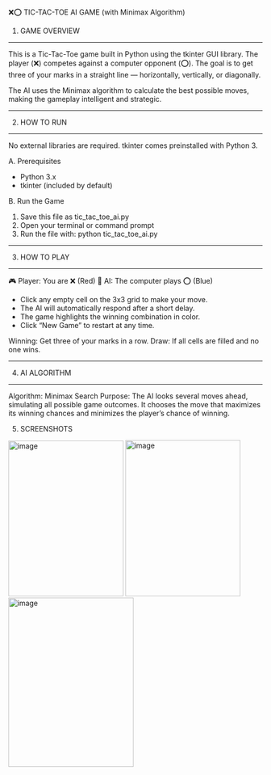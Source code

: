 
❌⭕ TIC-TAC-TOE AI GAME (with Minimax Algorithm)

1. GAME OVERVIEW
----------------
This is a Tic-Tac-Toe game built in Python using the tkinter GUI library.
The player (❌) competes against a computer opponent (⭕). The goal is to
get three of your marks in a straight line — horizontally, vertically, or
diagonally.

The AI uses the Minimax algorithm to calculate the best possible moves,
making the gameplay intelligent and strategic.

-----------------------------------------------------------
2. HOW TO RUN
-----------------------------------------------------------
No external libraries are required. tkinter comes preinstalled with Python 3.

A. Prerequisites
   - Python 3.x
   - tkinter (included by default)

B. Run the Game
   1. Save this file as tic_tac_toe_ai.py
   2. Open your terminal or command prompt
   3. Run the file with:
        python tic_tac_toe_ai.py

-----------------------------------------------------------
3. HOW TO PLAY
-----------------------------------------------------------
🎮 Player: You are ❌ (Red)
🤖 AI: The computer plays ⭕ (Blue)

- Click any empty cell on the 3x3 grid to make your move.
- The AI will automatically respond after a short delay.
- The game highlights the winning combination in color.
- Click “New Game” to restart at any time.

Winning: Get three of your marks in a row.
Draw: If all cells are filled and no one wins.

-----------------------------------------------------------
4. AI ALGORITHM
-----------------------------------------------------------
Algorithm: Minimax Search
Purpose: The AI looks several moves ahead, simulating all possible
game outcomes. It chooses the move that maximizes its winning chances
and minimizes the player’s chance of winning.

5. SCREENSHOTS

<img width="228" height="308" alt="image" src="https://github.com/user-attachments/assets/01b38e2e-bbdd-4545-9957-ddf9ec3d0269" />

<img width="228" height="309" alt="image" src="https://github.com/user-attachments/assets/e5e1b825-de53-423e-9a7e-3e4e39d6a296" />

 <img width="248" height="335" alt="image" src="https://github.com/user-attachments/assets/f3e060e0-21a3-4f27-9cf3-cb5e881ec873" />
